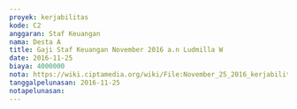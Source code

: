 ```yaml
---
proyek: kerjabilitas
kode: C2
anggaran: Staf Keuangan
nama: Desta A
title: Gaji Staf Keuangan November 2016 a.n Ludmilla W
date: 2016-11-25
biaya: 4000000
nota: https://wiki.ciptamedia.org/wiki/File:November_25_2016_kerjabilitas_C2_gaji_staf_keuangan_ludmilla.jpg
tanggalpelunasan: 2016-11-25
notapelunasan:
---
```

